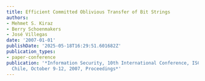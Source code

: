 ```yaml
---
title: Efficient Committed Oblivious Transfer of Bit Strings
authors:
- Mehmet S. Kiraz
- Berry Schoenmakers
- José Villegas
date: '2007-01-01'
publishDate: '2025-05-18T16:29:51.601682Z'
publication_types:
- paper-conference
publication: '*Information Security, 10th International Conference, ISC 2007, Valparaíso,
  Chile, October 9-12, 2007, Proceedings*'
---
```

